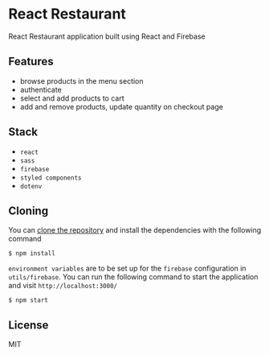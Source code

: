 # React Restaurant

React Restaurant application built using React and Firebase


## Features

* browse products in the menu section
* authenticate
* select and add products to cart
* add and remove products, update quantity on checkout page

## Stack

* `react`
* `sass`
* `firebase`
* `styled components`
* `dotenv`

## Cloning

You can [clone the repository](https://docs.github.com/en/repositories/creating-and-managing-repositories/cloning-a-repository) and install the dependencies with the following command

```
$ npm install

```
`environment variables` are to be set up for the `firebase` configuration in `utils/firebase`.
You can run the following command to start the application and visit `http://localhost:3000/`

```
$ npm start

```

## License

MIT



